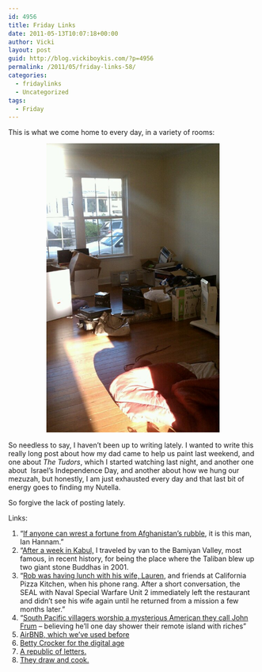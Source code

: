 ```yaml
---
id: 4956
title: Friday Links
date: 2011-05-13T10:07:18+00:00
author: Vicki
layout: post
guid: http://blog.vickiboykis.com/?p=4956
permalink: /2011/05/friday-links-58/
categories:
  - fridaylinks
  - Uncategorized
tags:
  - Friday
---
```

This is what we come home to every day, in a variety of rooms:

<p style="text-align: center;">
  <a href="https://raw.githubusercontent.com/veekaybee/wlb/gh-pages/assets/images/2011/05/wpid-IMAG0779.jpg"><img class="aligncenter size-full wp-image-4957" title="wpid-IMAG0779.jpg" src="https://raw.githubusercontent.com/veekaybee/wlb/gh-pages/assets/images/2011/05/wpid-IMAG0779.jpg" alt="" width="350" height="583" /></a>
</p>

So needless to say, I haven&#8217;t been up to writing lately. I wanted to write this really long post about how my dad came to help us paint last weekend, and one about _The Tudors_, which I started watching last night, and another one about  Israel&#8217;s Independence Day, and another about how we hung our mezuzah, but honestly, I am just exhausted every day and that last bit of energy goes to finding my Nutella.

So forgive the lack of posting lately.

Links:

  1. &#8220;<a href="http://management.fortune.cnn.com/2011/05/11/jp-morgan-hunt-afghan-gold/" target="_blank">If anyone can wrest a fortune from Afghanistan&#8217;s rubble</a>, it is this man, Ian Hannam.&#8221;
  2. &#8220;<a href="http://www.smithsonianmag.com/people-places/A-Short-Walk-in-the-Afghan-Countryside.html#" target="_blank">After a week in Kabul,</a> I traveled by van to the Bamiyan Valley, most famous, in recent history, for being the place where the Taliban blew up two giant stone Buddhas in 2001.
  3. &#8220;<a href="http://www.stripes.com/news/danger-and-secrecy-inherent-in-special-ops-missions-test-strength-of-families-at-home-1.143299" target="_blank">Rob was having lunch with his wife, Lauren</a>, and friends at California Pizza Kitchen, when his phone rang. After a short conversation, the SEAL with Naval Special Warfare Unit 2 immediately left the restaurant and didn’t see his wife again until he returned from a mission a few months later.&#8221;
  4. &#8220;<a href="http://www.smithsonianmag.com/people-places/john.html" target="_blank">South Pacific villagers worship a mysterious American they call John Frum</a> &#8211; believing he&#8217;ll one day shower their remote island with riches&#8221;
  5. <a href="http://paulgraham.com/airbnb.html" target="_blank">AirBNB, which we&#8217;ve used before</a>
  6. <a href="http://www.annehelenpetersen.com/?p=2490" target="_blank">Betty Crocker for the digital age</a>
  7. <a href="http://www.tabletmag.com/life-and-religion/66732/republic-of-letters/" target="_blank">A republic of letters. </a>
  8. <a href="http://www.theydrawandcook.com/" target="_blank">They draw and cook.</a>